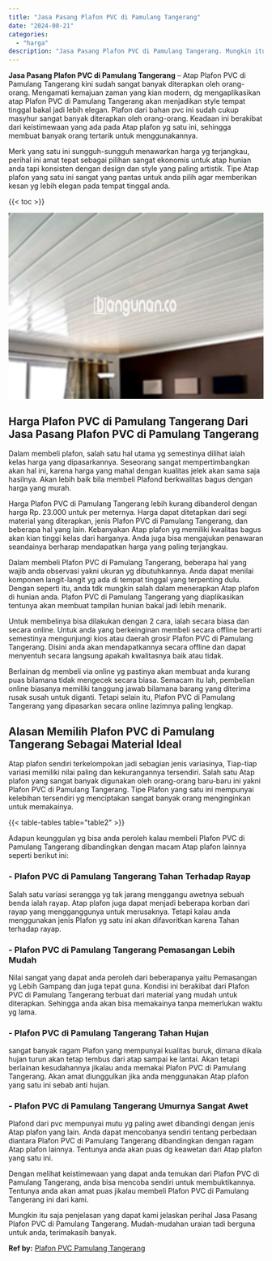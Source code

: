 ```yaml
---
title: "Jasa Pasang Plafon PVC di Pamulang Tangerang"
date: "2024-08-21"
categories: 
  - "harga"
description: "Jasa Pasang Plafon PVC di Pamulang Tangerang. Mungkin itu saja penjelasan yang dapat kami jelaskan perihal Jasa Pasang Plafon PVC di Pamulang Tangerang. Muda..."
---
```


**Jasa Pasang Plafon PVC di Pamulang Tangerang** – Atap Plafon PVC di Pamulang Tangerang kini sudah sangat banyak diterapkan oleh orang-orang. Mengamati kemajuan zaman yang kian modern, dg mengaplikasikan atap Plafon PVC di Pamulang Tangerang akan menjadikan style tempat tinggal bakal jadi lebih elegan. Plafon dari bahan pvc ini sudah cukup masyhur sangat banyak diterapkan oleh orang-orang. Keadaan ini berakibat dari keistimewaan yang ada pada Atap plafon yg satu ini, sehingga membuat banyak orang tertarik untuk menggunakannya.

Merk yang satu ini sungguh-sungguh menawarkan harga yg terjangkau, perihal ini amat tepat sebagai pilihan sangat ekonomis untuk atap hunian anda tapi konsisten dengan design dan style yang paling artistik. Tipe Atap plafon yang satu ini sangat yang pantas untuk anda pilih agar memberikan kesan yg lebih elegan pada tempat tinggal anda.

{{< toc >}}

![Jasa Pasang Plafon PVC di Pamulang Tangerang](/images/flafond-pvc-murah08.png)

## Harga Plafon PVC di Pamulang Tangerang Dari Jasa Pasang Plafon PVC di Pamulang Tangerang

Dalam membeli plafon, salah satu hal utama yg semestinya dilihat ialah kelas harga yang dipasarkannya. Seseorang sangat mempertimbangkan akan hal ini, karena harga yang mahal dengan kualitas jelek akan sama saja hasilnya. Akan lebih baik bila membeli Plafond berkwalitas bagus dengan harga yang murah.

Harga Plafon PVC di Pamulang Tangerang lebih kurang dibanderol dengan harga Rp. 23.000 untuk per meternya. Harga dapat ditetapkan dari segi material yang diterapkan, jenis Plafon PVC di Pamulang Tangerang, dan beberapa hal yang lain. Kebanyakan Atap plafon yg memiliki kwalitas bagus akan kian tinggi kelas dari harganya. Anda juga bisa mengajukan penawaran seandainya berharap mendapatkan harga yang paling terjangkau.

Dalam membeli Plafon PVC di Pamulang Tangerang, beberapa hal yang wajib anda observasi yakni ukuran yg dibutuhkannya. Anda dapat menilai komponen langit-langit yg ada di tempat tinggal yang terpenting dulu. Dengan seperti itu, anda tdk mungkin salah dalam menerapkan Atap plafon di hunian anda. Plafon PVC di Pamulang Tangerang yang diaplikasikan tentunya akan membuat tampilan hunian bakal jadi lebih menarik.

Untuk membelinya bisa dilakukan dengan 2 cara, ialah secara biasa dan secara online. Untuk anda yang berkeinginan membeli secara offline berarti semestinya mengunjungi kios atau daerah grosir Plafon PVC di Pamulang Tangerang. Disini anda akan mendapatkannya secara offline dan dapat menyentuh secara langsung apakah kwalitasnya baik atau tidak.

Berlainan dg membeli via online yg pastinya akan membuat anda kurang puas bilamana tidak mengecek secara biasa. Semacam itu lah, pembelian online biasanya memiliki tanggung jawab bilamana barang yang diterima rusak susah untuk diganti. Tetapi selain itu, Plafon PVC di Pamulang Tangerang yang dipasarkan secara online lazimnya paling lengkap.

## Alasan Memilih Plafon PVC di Pamulang Tangerang Sebagai Material Ideal

Atap plafon sendiri terkelompokan jadi sebagian jenis variasinya, Tiap-tiap variasi memiliki nilai paling dan kekurangannya tersendiri. Salah satu Atap plafon yang sangat banyak digunakan oleh orang-orang baru-baru ini yakni Plafon PVC di Pamulang Tangerang. Tipe Plafon yang satu ini mempunyai kelebihan tersendiri yg menciptakan sangat banyak orang menginginkan untuk memakainya.

{{< table-tables table="table2" >}}

Adapun keunggulan yg bisa anda peroleh kalau membeli Plafon PVC di Pamulang Tangerang dibandingkan dengan macam Atap plafon lainnya seperti berikut ini:

### \- Plafon PVC di Pamulang Tangerang Tahan Terhadap Rayap

Salah satu variasi serangga yg tak jarang menggangu awetnya sebuah benda ialah rayap. Atap plafon juga dapat menjadi beberapa korban dari rayap yang mengganggunya untuk merusaknya. Tetapi kalau anda menggunakan jenis Plafon yg satu ini akan difavoritkan karena Tahan terhadap rayap.

### \- Plafon PVC di Pamulang Tangerang Pemasangan Lebih Mudah

Nilai sangat yang dapat anda peroleh dari beberapanya yaitu Pemasangan yg Lebih Gampang dan juga tepat guna. Kondisi ini berakibat dari Plafon PVC di Pamulang Tangerang terbuat dari material yang mudah untuk diterapkan. Sehingga anda akan bisa memakainya tanpa memerlukan waktu yg lama.

### \- Plafon PVC di Pamulang Tangerang Tahan Hujan

sangat banyak ragam Plafon yang mempunyai kualitas buruk, dimana dikala hujan turun akan tetap tembus dari atap sampai ke lantai. Akan tetapi berlainan kesudahannya jikalau anda memakai Plafon PVC di Pamulang Tangerang. Akan amat diunggulkan jika anda menggunakan Atap plafon yang satu ini sebab anti hujan.

### \- Plafon PVC di Pamulang Tangerang Umurnya Sangat Awet

Plafond dari pvc mempunyai mutu yg paling awet dibandingi dengan jenis Atap plafon yang lain. Anda dapat mencobanya sendiri tentang perbedaan diantara Plafon PVC di Pamulang Tangerang dibandingkan dengan ragam Atap plafon lainnya. Tentunya anda akan puas dg keawetan dari Atap plafon yang satu ini.

Dengan melihat keistimewaan yang dapat anda temukan dari Plafon PVC di Pamulang Tangerang, anda bisa mencoba sendiri untuk membuktikannya. Tentunya anda akan amat puas jikalau membeli Plafon PVC di Pamulang Tangerang ini dari kami.

Mungkin itu saja penjelasan yang dapat kami jelaskan perihal Jasa Pasang Plafon PVC di Pamulang Tangerang. Mudah-mudahan uraian tadi berguna untuk anda, terimakasih banyak.

**Ref by:** [Plafon PVC Pamulang Tangerang](https://id.wikipedia.org/wiki/Plafon)
